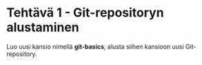 # Tehtävä 1 - Git-repositoryn alustaminen

Luo uusi kansio nimellä **git-basics**, alusta siihen kansioon uusi Git-repository.
